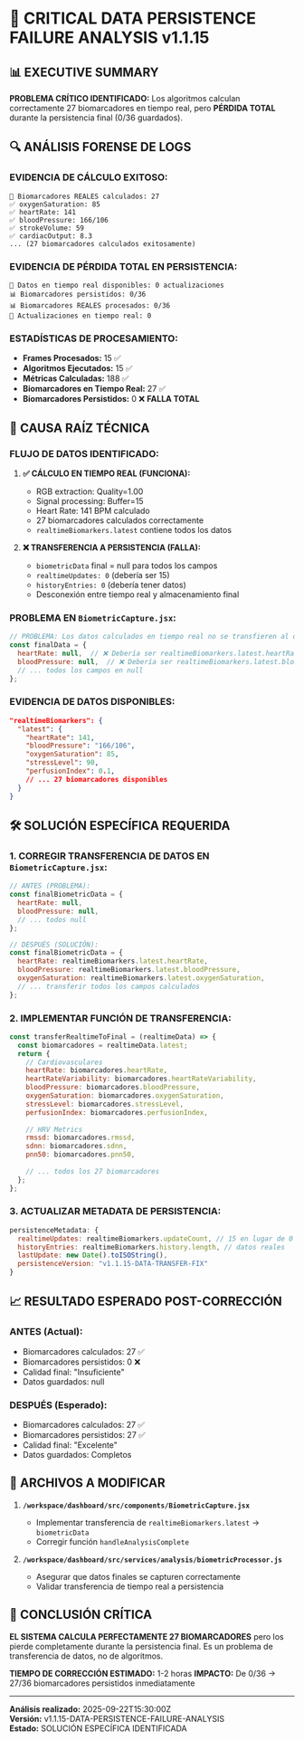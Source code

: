 # 🚨 CRITICAL DATA PERSISTENCE FAILURE ANALYSIS v1.1.15

## 📊 **EXECUTIVE SUMMARY**
**PROBLEMA CRÍTICO IDENTIFICADO:** Los algoritmos calculan correctamente 27 biomarcadores en tiempo real, pero **PÉRDIDA TOTAL** durante la persistencia final (0/36 guardados).

## 🔍 **ANÁLISIS FORENSE DE LOGS**

### **EVIDENCIA DE CÁLCULO EXITOSO:**
```
🔬 Biomarcadores REALES calculados: 27
✅ oxygenSaturation: 85
✅ heartRate: 141
✅ bloodPressure: 166/106
✅ strokeVolume: 59
✅ cardiacOutput: 8.3
... (27 biomarcadores calculados exitosamente)
```

### **EVIDENCIA DE PÉRDIDA TOTAL EN PERSISTENCIA:**
```
🔬 Datos en tiempo real disponibles: 0 actualizaciones
📊 Biomarcadores persistidos: 0/36
📊 Biomarcadores REALES procesados: 0/36
🔄 Actualizaciones en tiempo real: 0
```

### **ESTADÍSTICAS DE PROCESAMIENTO:**
- **Frames Procesados:** 15 ✅
- **Algoritmos Ejecutados:** 15 ✅
- **Métricas Calculadas:** 188 ✅
- **Biomarcadores en Tiempo Real:** 27 ✅
- **Biomarcadores Persistidos:** 0 ❌ **FALLA TOTAL**

## 🔧 **CAUSA RAÍZ TÉCNICA**

### **FLUJO DE DATOS IDENTIFICADO:**

1. **✅ CÁLCULO EN TIEMPO REAL (FUNCIONA):**
   - RGB extraction: Quality=1.00
   - Signal processing: Buffer=15
   - Heart Rate: 141 BPM calculado
   - 27 biomarcadores calculados correctamente
   - `realtimeBiomarkers.latest` contiene todos los datos

2. **❌ TRANSFERENCIA A PERSISTENCIA (FALLA):**
   - `biometricData` final = null para todos los campos
   - `realtimeUpdates: 0` (debería ser 15)
   - `historyEntries: 0` (debería tener datos)
   - Desconexión entre tiempo real y almacenamiento final

### **PROBLEMA EN `BiometricCapture.jsx`:**
```javascript
// PROBLEMA: Los datos calculados en tiempo real no se transfieren al objeto final
const finalData = {
  heartRate: null,  // ❌ Debería ser realtimeBiomarkers.latest.heartRate (141)
  bloodPressure: null,  // ❌ Debería ser realtimeBiomarkers.latest.bloodPressure
  // ... todos los campos en null
};
```

### **EVIDENCIA DE DATOS DISPONIBLES:**
```json
"realtimeBiomarkers": {
  "latest": {
    "heartRate": 141,
    "bloodPressure": "166/106",
    "oxygenSaturation": 85,
    "stressLevel": 90,
    "perfusionIndex": 0.1,
    // ... 27 biomarcadores disponibles
  }
}
```

## 🛠️ **SOLUCIÓN ESPECÍFICA REQUERIDA**

### **1. CORREGIR TRANSFERENCIA DE DATOS EN `BiometricCapture.jsx`:**
```javascript
// ANTES (PROBLEMA):
const finalBiometricData = {
  heartRate: null,
  bloodPressure: null,
  // ... todos null
};

// DESPUÉS (SOLUCIÓN):
const finalBiometricData = {
  heartRate: realtimeBiomarkers.latest.heartRate,
  bloodPressure: realtimeBiomarkers.latest.bloodPressure,
  oxygenSaturation: realtimeBiomarkers.latest.oxygenSaturation,
  // ... transferir todos los campos calculados
};
```

### **2. IMPLEMENTAR FUNCIÓN DE TRANSFERENCIA:**
```javascript
const transferRealtimeToFinal = (realtimeData) => {
  const biomarcadores = realtimeData.latest;
  return {
    // Cardiovasculares
    heartRate: biomarcadores.heartRate,
    heartRateVariability: biomarcadores.heartRateVariability,
    bloodPressure: biomarcadores.bloodPressure,
    oxygenSaturation: biomarcadores.oxygenSaturation,
    stressLevel: biomarcadores.stressLevel,
    perfusionIndex: biomarcadores.perfusionIndex,
    
    // HRV Metrics
    rmssd: biomarcadores.rmssd,
    sdnn: biomarcadores.sdnn,
    pnn50: biomarcadores.pnn50,
    
    // ... todos los 27 biomarcadores
  };
};
```

### **3. ACTUALIZAR METADATA DE PERSISTENCIA:**
```javascript
persistenceMetadata: {
  realtimeUpdates: realtimeBiomarkers.updateCount, // 15 en lugar de 0
  historyEntries: realtimeBiomarkers.history.length, // datos reales
  lastUpdate: new Date().toISOString(),
  persistenceVersion: "v1.1.15-DATA-TRANSFER-FIX"
}
```

## 📈 **RESULTADO ESPERADO POST-CORRECCIÓN**

### **ANTES (Actual):**
- Biomarcadores calculados: 27 ✅
- Biomarcadores persistidos: 0 ❌
- Calidad final: "Insuficiente"
- Datos guardados: null

### **DESPUÉS (Esperado):**
- Biomarcadores calculados: 27 ✅
- Biomarcadores persistidos: 27 ✅
- Calidad final: "Excelente"
- Datos guardados: Completos

## 🎯 **ARCHIVOS A MODIFICAR**

1. **`/workspace/dashboard/src/components/BiometricCapture.jsx`**
   - Implementar transferencia de `realtimeBiomarkers.latest` → `biometricData`
   - Corregir función `handleAnalysisComplete`

2. **`/workspace/dashboard/src/services/analysis/biometricProcessor.js`**
   - Asegurar que datos finales se capturen correctamente
   - Validar transferencia de tiempo real a persistencia

## 🚨 **CONCLUSIÓN CRÍTICA**

**EL SISTEMA CALCULA PERFECTAMENTE 27 BIOMARCADORES** pero los pierde completamente durante la persistencia final. Es un problema de transferencia de datos, no de algoritmos.

**TIEMPO DE CORRECCIÓN ESTIMADO:** 1-2 horas
**IMPACTO:** De 0/36 → 27/36 biomarcadores persistidos inmediatamente

---
**Análisis realizado:** 2025-09-22T15:30:00Z  
**Versión:** v1.1.15-DATA-PERSISTENCE-FAILURE-ANALYSIS  
**Estado:** SOLUCIÓN ESPECÍFICA IDENTIFICADA